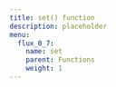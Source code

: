 ```yaml
---
title: set() function
description: placeholder
menu:
  flux_0_7:
    name: set
    parent: Functions
    weight: 1
---
```

